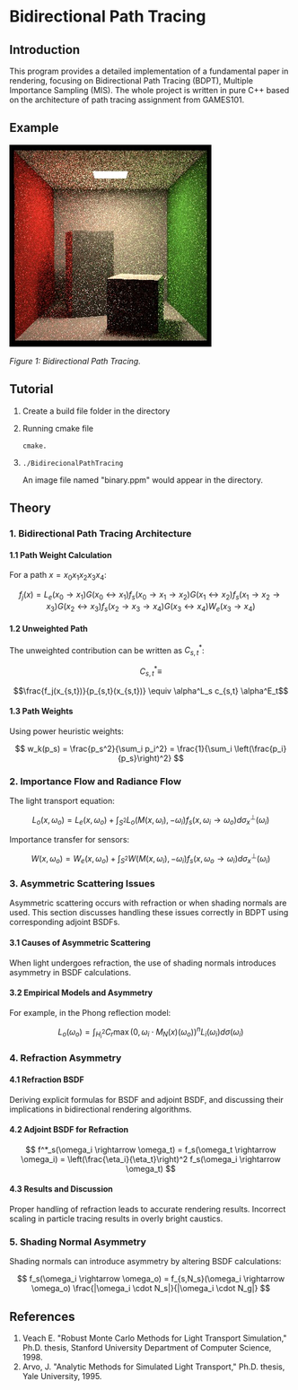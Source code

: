 # Bidirectional Path Tracing

## Introduction

This program provides a detailed implementation of a fundamental paper in rendering, focusing on Bidirectional Path Tracing (BDPT), Multiple Importance Sampling (MIS). The whole project is written in pure C++ based on the architecture of path tracing assignment from GAMES101.

## Example

![BidirectionalPathTracing](images/BidirectionalPathTracing.jpg)

*Figure 1: Bidirectional Path Tracing.*

## Tutorial

1. Create a build file folder in the directory

2. Running cmake file

   ```
   cmake.
   ```

3. ```
   ./BidirecionalPathTracing
   ```

   An image file named "binary.ppm" would appear in the directory.

## Theory

### 1. Bidirectional Path Tracing Architecture

#### 1.1 Path Weight Calculation

For a path $x = x_0x_1x_2x_3x_4$:

$$ f_j(x) = L_e(x_0 \rightarrow x_1) G(x_0 \leftrightarrow x_1) f_s(x_0 \rightarrow x_1 \rightarrow x_2) G(x_1 \leftrightarrow x_2) f_s(x_1 \rightarrow x_2 \rightarrow x_3) G(x_2 \leftrightarrow x_3) f_s(x_2 \rightarrow x_3 \rightarrow x_4) G(x_3 \leftrightarrow x_4) W_e(x_3 \rightarrow x_4) $$

#### 1.2 Unweighted Path

The unweighted contribution can be written as $C^*_{s,t}$:

$$C^*_{s,t} \equiv $$

$$\frac{f_j(x_{s,t})}{p_{s,t}(x_{s,t})} \equiv \alpha^L_s c_{s,t} \alpha^E_t$$


#### 1.3 Path Weights

Using power heuristic weights:

$$ w_k(p_s) = \frac{p_s^2}{\sum_i p_i^2} = \frac{1}{\sum_i \left(\frac{p_i}{p_s}\right)^2} $$

### 2. Importance Flow and Radiance Flow

The light transport equation:

$$ L_o(x, \omega_o) = L_e(x, \omega_o) + \int_{S^2} L_o(M(x, \omega_i), -\omega_i) f_s(x, \omega_i \rightarrow \omega_o) d\sigma^\perp_x(\omega_i) $$

Importance transfer for sensors:

$$ W(x, \omega_o) = W_e(x, \omega_o) + \int_{S^2} W(M(x, \omega_i), -\omega_i) f_s(x, \omega_o \rightarrow \omega_i) d\sigma^\perp_x(\omega_i) $$

### 3. Asymmetric Scattering Issues

Asymmetric scattering occurs with refraction or when shading normals are used. This section discusses handling these issues correctly in BDPT using corresponding adjoint BSDFs.

#### 3.1 Causes of Asymmetric Scattering

When light undergoes refraction, the use of shading normals introduces asymmetry in BSDF calculations.

#### 3.2 Empirical Models and Asymmetry

For example, in the Phong reflection model:

$$ L_o(\omega_o) = \int_{H^2_i} C_r \max(0, \omega_i \cdot M_N(x)(\omega_o))^n L_i(\omega_i) d\sigma(\omega_i) $$

### 4. Refraction Asymmetry

#### 4.1 Refraction BSDF

Deriving explicit formulas for BSDF and adjoint BSDF, and discussing their implications in bidirectional rendering algorithms.

#### 4.2 Adjoint BSDF for Refraction

$$ f^*_s(\omega_i \rightarrow \omega_t) = f_s(\omega_t \rightarrow \omega_i) = \left(\frac{\eta_i}{\eta_t}\right)^2 f_s(\omega_i \rightarrow \omega_t) $$

#### 4.3 Results and Discussion

Proper handling of refraction leads to accurate rendering results. Incorrect scaling in particle tracing results in overly bright caustics.

### 5. Shading Normal Asymmetry

Shading normals can introduce asymmetry by altering BSDF calculations:

$$ f_s(\omega_i \rightarrow \omega_o) = f_{s,N_s}(\omega_i \rightarrow \omega_o) \frac{|\omega_i \cdot N_s|}{|\omega_i \cdot N_g|} $$

## References

1. Veach E. "Robust Monte Carlo Methods for Light Transport Simulation," Ph.D. thesis, Stanford University Department of Computer Science, 1998.
2. Arvo, J. "Analytic Methods for Simulated Light Transport," Ph.D. thesis, Yale University, 1995.
